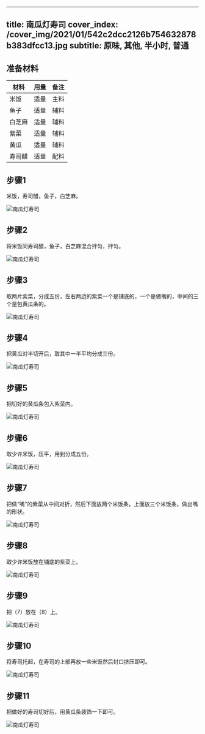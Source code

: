 
---
title: 南瓜灯寿司
cover_index: /cover_img/2021/01/542c2dcc2126b754632878b383dfcc13.jpg
subtitle: 原味, 其他, 半小时, 普通
---

## 准备材料

| 材料     | 用量 | 备注|
| ------- | ----- | --- |
| 米饭 | 适量| 主料 |
| 鱼子 | 适量| 辅料 |
| 白芝麻 | 适量| 辅料 |
| 紫菜 | 适量| 辅料 |
| 黄瓜 | 适量| 辅料 |
| 寿司醋 | 适量| 配料 |

## 步骤1

米饭，寿司醋，鱼子，白芝麻。

![南瓜灯寿司](https://i8.meishichina.com/attachment/recipe/201010/201010261538204.jpg?x-oss-process=style/p320) 

## 步骤2

将米饭同寿司醋，鱼子，白芝麻混合拌匀，拌匀。

![南瓜灯寿司](https://i8.meishichina.com/attachment/recipe/201010/201010261538325.jpg?x-oss-process=style/p320) 

## 步骤3

取两片紫菜，分成五份，左右两边的紫菜一个是铺底的，一个是做嘴的，中间的三个是包黄瓜条的。

![南瓜灯寿司](https://i8.meishichina.com/attachment/recipe/201010/201010261541559.jpg?x-oss-process=style/p320) 

## 步骤4

把黄瓜对半切开后，取其中一半平均分成三份。

![南瓜灯寿司](https://i8.meishichina.com/attachment/recipe/201010/201010261542154.jpg?x-oss-process=style/p320) 

## 步骤5

把切好的黄瓜条包入紫菜内。

![南瓜灯寿司](https://i8.meishichina.com/attachment/recipe/201010/201010261542374.jpg?x-oss-process=style/p320) 

## 步骤6

取少许米饭，压平，用到分成五份。

![南瓜灯寿司](https://i8.meishichina.com/attachment/recipe/201010/201010261542499.jpg?x-oss-process=style/p320) 

## 步骤7

把做“嘴”的紫菜从中间对折，然后下面放两个米饭条，上面放三个米饭条，做出嘴的形状。

![南瓜灯寿司](https://i8.meishichina.com/attachment/recipe/201010/201010261543311.jpg?x-oss-process=style/p320) 

## 步骤8

取少许米饭放在铺底的紫菜上。

![南瓜灯寿司](https://i8.meishichina.com/attachment/recipe/201010/201010261543516.jpg?x-oss-process=style/p320) 

## 步骤9

把（7）放在（8）上。

![南瓜灯寿司](https://i8.meishichina.com/attachment/recipe/201010/201010261545375.jpg?x-oss-process=style/p320) 

## 步骤10

将寿司托起，在寿司的上部再放一些米饭然后封口挤压即可。

![南瓜灯寿司](https://i8.meishichina.com/attachment/recipe/201010/201010261546032.jpg?x-oss-process=style/p320) 

## 步骤11

把做好的寿司切好后，用黄瓜条装饰一下即可。

![南瓜灯寿司](https://i8.meishichina.com/attachment/recipe/201010/201010261546193.jpg?x-oss-process=style/p320) 

